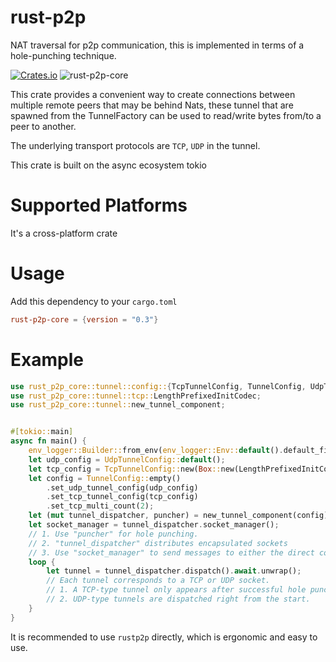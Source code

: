 # rust-p2p

NAT traversal for p2p communication, this is implemented in terms of a hole-punching technique.

[![Crates.io](https://img.shields.io/crates/v/rust-p2p-core.svg)](https://crates.io/crates/rust-p2p-core)
![rust-p2p-core](https://docs.rs/rust-p2p-core/badge.svg)

This crate provides a convenient way to create connections between multiple remote peers that may be behind Nats, these tunnel that are spawned from the TunnelFactory can be used to read/write bytes from/to a peer to another.

The underlying transport protocols are `TCP`, `UDP` in the tunnel.

This crate is built on the async ecosystem tokio

# Supported Platforms

It's a cross-platform crate

# Usage

Add this dependency to your `cargo.toml`

```toml
rust-p2p-core = {version = "0.3"}
```

# Example
```rust
use rust_p2p_core::tunnel::config::{TcpTunnelConfig, TunnelConfig, UdpTunnelConfig};
use rust_p2p_core::tunnel::tcp::LengthPrefixedInitCodec;
use rust_p2p_core::tunnel::new_tunnel_component;


#[tokio::main]
async fn main() {
    env_logger::Builder::from_env(env_logger::Env::default().default_filter_or("info")).init();
    let udp_config = UdpTunnelConfig::default();
    let tcp_config = TcpTunnelConfig::new(Box::new(LengthPrefixedInitCodec));
    let config = TunnelConfig::empty()
        .set_udp_tunnel_config(udp_config)
        .set_tcp_tunnel_config(tcp_config)
        .set_tcp_multi_count(2);
    let (mut tunnel_dispatcher, puncher) = new_tunnel_component(config).unwrap();
    let socket_manager = tunnel_dispatcher.socket_manager();
    // 1. Use "puncher" for hole punching. 
    // 2. "tunnel_dispatcher" distributes encapsulated sockets
    // 3. Use "socket_manager" to send messages to either the direct connection address or the post-punching routed address.
    loop {
        let tunnel = tunnel_dispatcher.dispatch().await.unwrap();
        // Each tunnel corresponds to a TCP or UDP socket.
        // 1. A TCP-type tunnel only appears after successful hole punching
        // 2. UDP-type tunnels are dispatched right from the start.
    }
}

```

It is recommended to use `rustp2p` directly, which is ergonomic and easy to use.
